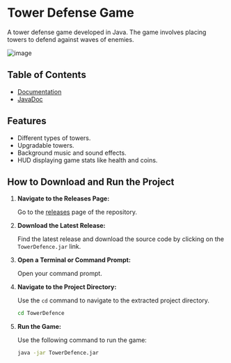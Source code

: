 # Tower Defense Game

A tower defense game developed in Java. The game involves placing towers to defend against waves of enemies.

![image](https://github.com/JackReaperCZ/TowerDefence/assets/68709434/834878e4-7c11-4b20-9415-a7fbdff69d04)

## Table of Contents
- [Documentation]()
- [JavaDoc](https://github.com/JackReaperCZ/TowerDefence/tree/documentation)

## Features

- Different types of towers.
- Upgradable towers.
- Background music and sound effects.
- HUD displaying game stats like health and coins.

## How to Download and Run the Project

1. **Navigate to the Releases Page:**

    Go to the [releases](https://github.com/JackReaperCZ/TowerDefence/releases) page of the repository.

2. **Download the Latest Release:**

    Find the latest release and download the source code by clicking on the `TowerDefence.jar` link.

3. **Open a Terminal or Command Prompt:**

    Open your command prompt.

4. **Navigate to the Project Directory:**

    Use the `cd` command to navigate to the extracted project directory.

    ```sh
    cd TowerDefence
    ```
5. **Run the Game:**

    Use the following command to run the game:

    ```sh
    java -jar TowerDefence.jar
    ```

